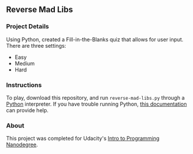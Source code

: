 ## Reverse Mad Libs

### Project Details
Using Python, created a Fill-in-the-Blanks quiz that allows for user input. There are three settings:
* Easy
* Medium
* Hard

### Instructions
To play, download this repository, and run ```reverse-mad-libs.py``` through a [Python](https://www.python.org) interpreter. If you have trouble running Python, [this documentation](https://docs.python.org/2/tutorial/interpreter.html) can provide help.

### About
This project was completed for Udacity's [Intro to Programming Nanodegree](https://www.udacity.com/course/intro-to-programming-nanodegree--nd000).

